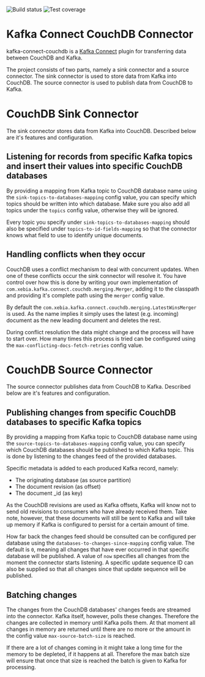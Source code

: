 ![Build status](https://travis-ci.org/xebia/kafka-connect-couchdb.svg?branch=master "Build status")
![Test coverage](https://codecov.io/gh/xebia/kafka-connect-couchdb/branch/master/graph/badge.svg "Test coverage")

Kafka Connect CouchDB Connector
===============================
kafka-connect-couchdb is a [Kafka Connect](http://kafka.apache.org/documentation.html#connect)
plugin for transferring data between CouchDB and Kafka.

The project consists of two parts, namely a sink connector and a source connector. The sink connector is used 
to store data from Kafka into CouchDB. The source connector is used to publish data from CouchDB to Kafka. 


# CouchDB Sink Connector

The sink connector stores data from Kafka into CouchDB. Described below are it's features and configuration.


## Listening for records from specific Kafka topics and insert their values into specific CouchDB databases

By providing a mapping from Kafka topic to CouchDB database name using the `sink-topics-to-databases-mapping` 
config value, you can specify which topics should be written into which database. Make sure you also add all 
topics under the `topics` config value, otherwise they will be ignored.

Every topic you specify under `sink-topics-to-databases-mapping` should also be specified under 
`topics-to-id-fields-mapping` so that the connector knows what field to use to identify unique documents.


## Handling conflicts when they occur

CouchDB uses a conflict mechanism to deal with concurrent updates. When one of these conflicts occur the sink 
connector will resolve it. You have control over how this is done by writing your own implementation of 
`com.xebia.kafka.connect.couchdb.merging.Merger`, adding it to the classpath and providing it's complete path 
using the `merger` config value.

By default the `com.xebia.kafka.connect.couchdb.merging.LatestWinsMerger` is used. As the name implies it 
simply uses the latest (e.g. incoming) document as the new leading document and deletes the rest.

During conflict resolution the data might change and the process will have to start over. How many times this 
process is tried can be configured using the `max-conflicting-docs-fetch-retries` config value.


# CouchDB Source Connector

The source connector publishes data from CouchDB to Kafka. Described below are it's features and 
configuration.


## Publishing changes from specific CouchDB databases to specific Kafka topics

By providing a mapping from Kafka topic to CouchDB database name using the 
`source-topics-to-databases-mapping` config value, you can specify which CouchDB databases should be published 
to which Kafka topic. This is done by listening to the changes feed of the provided databases.
 
Specific metadata is added to each produced Kafka record, namely:
- The originating database (as source partition)
- The document revision (as offset)
- The document _id (as key)

As the CouchDB revisions are used as Kafka offsets, Kafka will know not to send old revisions to consumers who 
have already received them. Take note, however, that these documents will still be sent to Kafka and will 
take up memory if Kafka is configured to persist for a certain amount of time.
 
How far back the changes feed should be consulted can be configured per database using the 
`databases-to-changes-since-mapping` config value. The default is `0`, meaning all changes that have ever 
occurred in that specific database will be published. A value of `now` specifies all changes from the moment 
the connector starts listening. A specific update sequence ID can also be supplied so that all changes since 
that update sequence will be published.


## Batching changes

The changes from the CouchDB databases' changes feeds are streamed into the connector. Kafka itself, however,
 polls these changes. Therefore the changes are collected in memory until Kafka polls them. At that moment all 
changes in memory are returned until there are no more or the amount in the config value 
`max-source-batch-size` is reached. 

If there are a lot of changes coming in it might take a long time for the 
memory to be depleted, if it happens at all. Therefore the max batch size will ensure that once that size is 
reached the batch is given to Kafka for processing.
